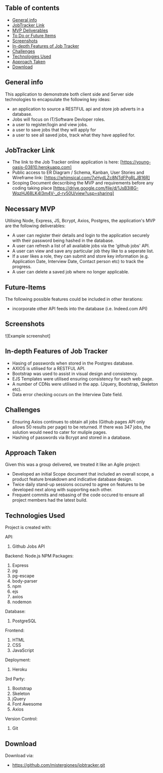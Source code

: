 ## Table of contents

-   [General info](#general-info)
-   [JobTracker Link](#JobTracker-link)
-   [MVP Deliverables](#necessary-MVP)
-   [To Do or Future Items](#Future-Items)
-   [Screenshots](#screenshots)
-   [In-depth Features of Job Tracker](#in-depth-features-of-Job-Tracker)
-   [Challenges](#challenges)
-   [Technologies Used](#technologies-used)
-   [Approach Taken](#approach-taken)
-   [Download](#download)

## General info

This application to demonstrate both client side and Server side technologies to encapsulate the following key ideas:

-   an application to source a RESTFUL api and store job adverts in a database.
-   Jobs will focus on IT/Software Devloper roles.
-   a user to register/login and view jobs.
-   a user to save jobs that they will apply for
-   a user to see all saved jobs, track what they have applied for.

## JobTracker Link

-   The link to the Job Tracker online application is here:
    [https://young-oasis-03810.herokuapp.com]
-   Public access to ER Diagram / Schema, Kanban, User Stories and Wireframe link:
    [https://whimsical.com/7xHydLZc8NTdFPgRLJB16R]
-   Scoping Document decscribing the MVP and requirements before any coding taking place
    [https://drive.google.com/file/d/1JsB3I8G-WqzHJ68LK4I3m4V-_d-rv50U/view?usp=sharing]

## Necessary MVP

Utilising Node, Express, JS, Bcrypt, Axios, Postgres, the application's MVP are the following deliverables:

-   A user can register their details and login to the application securely with their password being hashed in the database.
-   A user can refresh a list of all available jobs via the 'github jobs' API.
-   A user can view and save any particular job they like to a seperate list.
-   If a user likes a role, they can submit and store key information (e.g. Application Date, Interview Date, Contact person etc) to track the progress.
-   A user can delete a saved job where no longer applicable.

## Future-Items

The following possible features could be included in other iterations:

-   incorporate other API feeds into the database (i.e. Indeed.com API)

## Screenshots

![Example screenshot]

## In-depth Features of Job Tracker

-   Hasing of passwords when stored in the Postgres database.
-   AXIOS is utilised for a RESTFUL API.
-   Bootstrap was used to assist in visual design and consistency.
-   EJS Templates were utilised ensuring consistency for each web page.
-   A number of CDNs were utilised in the app. (Jquery, Bootstrap, Skeleton etc).
-   Data error checking occurs on the Interview Date field.

## Challenges

-   Ensuring Axios continues to obtain all jobs (Github pages API only allows 50 results per page) to be returned. If there was 347 jobs, the solution would need to cater for muliple pages.
-   Hashing of passwords via Bcrypt and stored in a database.

## Approach Taken

Given this was a group delivered, we treated it like an Agile project:

-   Developed an initial Scope document that included an overall scope, a product feature breakdown and indicative database design.
-   Twice daily stand-up sessions occured to agree on features to be developed next along with supporting each other.
-   Frequent commits and rebasing of the code occured to ensure all project members had the latest build.

## Technologies Used

Project is created with:

API:

1. Github Jobs API

Backend: Node.js
NPM Packages:

1. Express
2. pg
3. pg-escape
4. body-parser
5. npm
6. ejs
7. axios
8. nodemon

Database:

1. PostgreSQL

Frontend:

1. HTML
2. CSS
3. JavaScript

Deployment:

1. Heroku

3rd Party:

1. Bootstrap
2. Skeleton
3. jQuery
4. Font Awesome
5. Axios

Version Control:

1. Git

## Download

Download via:

-   https://github.com/mistergjones/jobtracker.git

